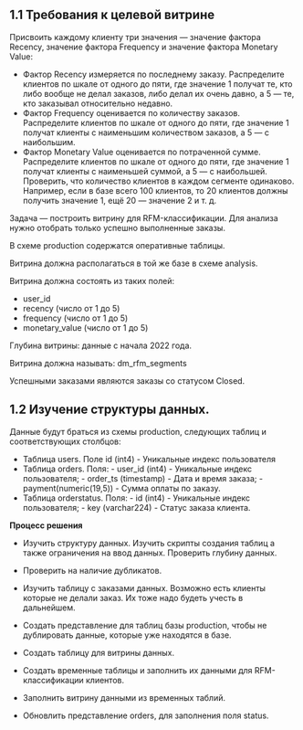 ## 1.1 Требования к целевой витрине

Присвоить каждому клиенту три значения — значение фактора Recency, значение фактора Frequency и значение фактора Monetary Value:
- Фактор Recency измеряется по последнему заказу. Распределите клиентов по шкале от одного до пяти, где значение 1 получат те, кто либо вообще не делал заказов, либо делал их очень давно, а 5 — те, кто заказывал относительно недавно.
- Фактор Frequency оценивается по количеству заказов. Распределите клиентов по шкале от одного до пяти, где значение 1 получат клиенты с наименьшим количеством заказов, а 5 — с наибольшим.
- Фактор Monetary Value оценивается по потраченной сумме. Распределите клиентов по шкале от одного до пяти, где значение 1 получат клиенты с наименьшей суммой, а 5 — с наибольшей.
Проверить, что количество клиентов в каждом сегменте одинаково. Например, если в базе всего 100 клиентов, то 20 клиентов должны получить значение 1, ещё 20 — значение 2 и т. д.

Задача — построить витрину для RFM-классификации. Для анализа нужно отобрать только успешно выполненные заказы.

В схеме production содержатся оперативные таблицы.

Витрина должна располагаться в той же базе в схеме analysis.

Витрина должна состоять из таких полей:
- user_id
- recency (число от 1 до 5)
- frequency (число от 1 до 5)
- monetary_value (число от 1 до 5)

Глубина витрины: данные с начала 2022 года.

Витрина должна называть: dm_rfm_segments

Успешными заказами являются заказы со статусом Closed.

## 1.2 Изучение структуры данных.

Данные будут браться из схемы production, следующих таблиц и соответствующих столбцов:

- Таблица users. Поле id (int4) - Уникальные индекс пользователя
- Таблица orders. Поля: 
						- user_id (int4) - Уникальные индекс пользователя;
						- order_ts (timestamp) - Дата и время заказа;
						- payment(numeric(19,5)) - Сумма оплаты по заказу.
- Таблица orderstatus. Поля:
						- id (int4)  - Уникальные индекс пользователя;
						- key (varchar224) - Статус заказа клиента.

**Процесс решения**

- Изучить структуру данных. Изучить скрипты создания таблиц а также ограничения на ввод данных. Проверить глубину данных.

- Проверить на наличие дубликатов.

- Изучить таблицу с заказами данных. Возможно есть клиенты которые не делали заказ. Их тоже надо будеть учесть в дальнейшем.

- Создать представление для таблиц базы production, чтобы не дублировать данные, которые уже находятся в базе.

- Создать таблицу для витрины данных.

- Создать временные таблицы и заполнить их данными для RFM-классификации клиентов.

- Заполнить витрину данными из временных таблий.

- Обновлить представление orders, для заполнения поля status.